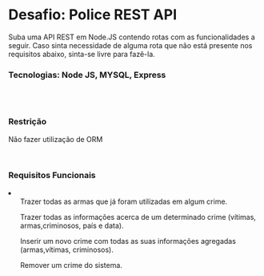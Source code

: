 <h1>Desafio: Police REST API</h1>
<p>Suba uma API REST em Node.JS contendo rotas com as
funcionalidades a seguir. Caso sinta necessidade de alguma rota que não está
presente nos requisitos abaixo, sinta-se livre para fazê-la.</p>
<h3>Tecnologias: Node JS, MYSQL, Express</h2>
<br>
<br>
<h3>Restrição</h2>
<p>Não fazer utilização de ORM</p>
<br>
<h3>Requisitos Funcionais</h2>
<li>
  <ul>Trazer todas as armas que já foram utilizadas em algum crime.</ul>
  <ul>Trazer todas as informações acerca de um determinado crime (vítimas, armas,criminosos, país e data).</ul>
  <ul>Inserir um novo crime com todas as suas informações agregadas (armas,vítimas, criminosos).</ul>
  <ul>Remover um crime do sistema.</ul>
</li>
 
